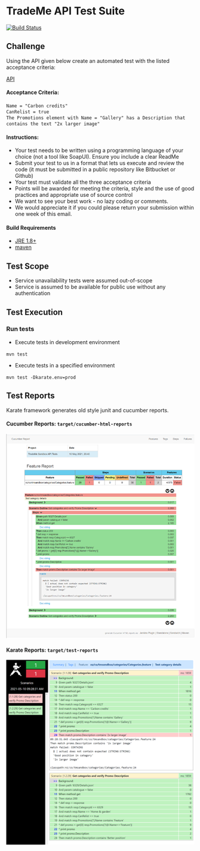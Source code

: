 # TradeMe API Test Suite

[![Build Status](https://circleci.com/gh/arunahk/trademe-api-tests-karate.svg?style=svg)](https://app.circleci.com/pipelines/github/arunahk/trademe-api-tests-karate)

## Challenge

Using the API given below create an automated test with the listed acceptance criteria:

[API](https://api.tmsandbox.co.nz/v1/Categories/6327/Details.json?catalogue=false)

#### Acceptance Criteria:

```
Name = "Carbon credits"
CanRelist = true
The Promotions element with Name = "Gallery" has a Description that contains the text "2x larger image"
```

#### Instructions:

* Your test needs to be written using a programming language of your choice (not a tool like SoapUI). Ensure you include a clear ReadMe
* Submit your test to us in a format that lets us execute and review the code (it must be submitted in a public repository like Bitbucket or Github)
* Your test must validate all the three acceptance criteria
* Points will be awarded for meeting the criteria, style and the use of good practices and appropriate use of source control
* We want to see your best work - no lazy coding or comments.
* We would appreciate it if you could please return your submission within one week of this email.

#### Build Requirements

- [JRE 1.8+](https://www.java.com/en/download/manual.jsp)
- [maven](https://maven.apache.org)

## Test Scope

* Service unavailability tests were assumed out-of-scope
* Service is assumed to be available for public use without any authentication

## Test Execution

### Run tests

* Execute tests in development environment

`mvn test`

* Execute tests in a specified environment

`mvn test -Dkarate.env=prod`

## Test Reports

Karate framework generates old style junit and cucumber reports.

#### Cucumber Reports: `target/cucumber-html-reports`

![Cucumber Reports](cucumber-report.png?raw=true)

#### Karate Reports: `target/test-reports`

![Karate Reports](karate-report.png?raw=true)